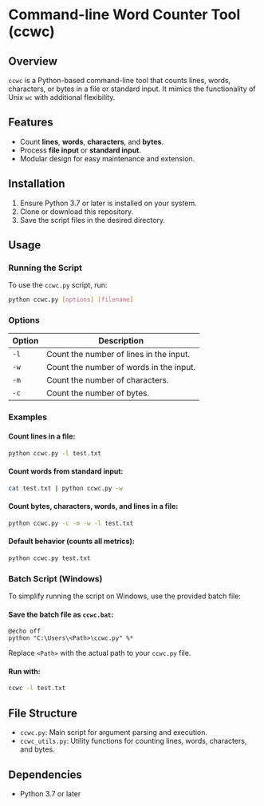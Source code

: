 # Command-line Word Counter Tool (ccwc)

## Overview

`ccwc` is a Python-based command-line tool that counts lines, words, characters, or bytes in a file or standard input. It mimics the functionality of Unix `wc` with additional flexibility.

## Features

- Count **lines**, **words**, **characters**, and **bytes**.
- Process **file input** or **standard input**.
- Modular design for easy maintenance and extension.

## Installation

1. Ensure Python 3.7 or later is installed on your system.
2. Clone or download this repository.
3. Save the script files in the desired directory.

## Usage

### Running the Script

To use the `ccwc.py` script, run:

```bash
python ccwc.py [options] [filename]
```

### Options

| Option    | Description                                |
|-----------|--------------------------------------------|
| `-l`      | Count the number of lines in the input.    |
| `-w`      | Count the number of words in the input.    |
| `-m`      | Count the number of characters.           |
| `-c`      | Count the number of bytes.                |

### Examples

#### Count lines in a file:
```bash
python ccwc.py -l test.txt
```

#### Count words from standard input:
```bash
cat test.txt | python ccwc.py -w
```

#### Count bytes, characters, words, and lines in a file:
```bash
python ccwc.py -c -m -w -l test.txt
```

#### Default behavior (counts all metrics):
```bash
python ccwc.py test.txt
```

### Batch Script (Windows)

To simplify running the script on Windows, use the provided batch file:

#### Save the batch file as `ccwc.bat`:
```batch
@echo off
python "C:\Users\<Path>\ccwc.py" %*
```

Replace `<Path>` with the actual path to your `ccwc.py` file.

#### Run with:
```cmd
ccwc -l test.txt
```

## File Structure

- `ccwc.py`: Main script for argument parsing and execution.
- `ccwc_utils.py`: Utility functions for counting lines, words, characters, and bytes.

## Dependencies

- Python 3.7 or later